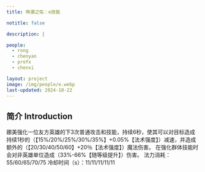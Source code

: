 ```yaml
---
title: 唤潮之佑：e技能

notitle: false

description: |

people:
  - rong
  - chenyan
  - profx
  - chenxi

layout: project
image: /img/people/e.webp
last-updated: 2024-10-22
---
```


## 简介 Introduction
娜美强化一位友方英雄的下3次普通攻击和技能，持续6秒，使其可以对目标造成持续1秒的（【15%/20%/25%/30%/35%】+0.05%【法术强度】）减速，并造成额外的（【20/30/40/50/60】+20％【法术强度】）魔法伤害。
在强化群体技能时会对非英雄单位造成（33%-66%【随等级提升】）伤害。
法力消耗：55/60/65/70/75
冷却时间（s）：11/11/11/11/11
